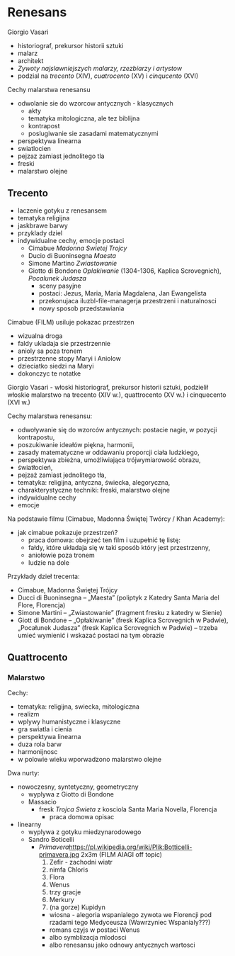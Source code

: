 # Renesans

Giorgio Vasari
- historiograf, prekursor historii sztuki
- malarz
- architekt
- *Zywoty najslawniejszych malarzy, rzezbiarzy i artystow*
- podzial na *trecento* (XIV), *cuatrocento* (XV) i *cinqucento* (XVI)

Cechy malarstwa renesansu
- odwolanie sie do wzorcow antycznych - klasycznych
    - akty
    - tematyka mitologiczna, ale tez biblijna
    - kontrapost
    - poslugiwanie sie zasadami matematycznymi
- perspektywa linearna
- swiatlocien
- pejzaz zamiast jednolitego tla
- freski
- malarstwo olejne

## Trecento
- laczenie gotyku z renesansem
- tematyka religijna
- jaskbrawe barwy
- przyklady dziel
- indywidualne cechy, emocje postaci
    - Cimabue *Madonna Swietej Trojcy*
    - Ducio di Buoninsegna *Maesta*
    - Simone Martino *Zwiastowanie*
    - Giotto di Bondone *Oplakiwanie* (1304-1306, Kaplica Scrovegnich), *Pocalunek Judasza*
        - sceny pasyjne 
        - postaci: Jezus, Maria, Maria Magdalena, Jan Ewangelista
        - przekonujaca iluzbl-file-managerja przestrzeni i naturalnosci
        - nowy sposob przedstawiania

Cimabue (FILM) usiluje pokazac przestrzen
- wizualna droga
- faldy ukladaja sie przestrzennie
- anioly sa poza tronem
- przestrzenne stopy Maryi i Aniolow
- dzieciatko siedzi na Maryi
- dokonczyc te notatke

Giorgio Vasari - włoski historiograf, prekursor historii sztuki, podzielił włoskie malarstwo na trecento (XIV w.), quattrocento (XV w.) i cinquecento (XVI w.) 

Cechy malarstwa renesansu:
- odwoływanie się do wzorców antycznych: postacie nagie, w pozycji kontrapostu,
- poszukiwanie ideałów piękna, harmonii,
- zasady matematyczne w oddawaniu proporcji ciała ludzkiego,
- perspektywa zbieżna, umożliwiająca trójwymiarowość obrazu,
- światłocień,
- pejzaż zamiast jednolitego tła,
- tematyka: religijna, antyczna, świecka, alegoryczna,
- charakterystyczne techniki: freski, malarstwo olejne
- indywidualne cechy
- emocje

Na podstawie filmu (Cimabue, Madonna Świętej Twórcy / Khan Academy):
- jak cimabue pokazuje przestrzeń?
    - praca domowa: obejrzeć ten film i uzupełnić tę listę:
    - fałdy, które układaja się w taki sposób który jest przestrzenny,
    - aniołowie poza tronem
    - ludzie na dole 

Przykłady dzieł trecenta:
- Cimabue, Madonna Świętej Trójcy
- Ducci di Buoninsegna – „Maesta” (poliptyk z Katedry Santa Maria del Flore, Florencja)
- Simone Martini – „Zwiastowanie” (fragment fresku z katedry w Sienie)
- Giott di Bondone – „Opłakiwanie” (fresk Kaplica Scrovegnich w Padwie), „Pocałunek Judasza” (fresk Kaplica Scrovegnich w Padwie) – trzeba umieć wymienić i wskazać postaci na tym obrazie


## Quattrocento
### Malarstwo
Cechy:
- tematyka: religijna, swiecka, mitologiczna
- realizm
- wplywy humanistyczne i klasyczne
- gra swiatla i cienia
- perspektywa linearna
- duza rola barw
- harmonijnosc
- w polowie wieku wporwadzono malarstwo olejne

Dwa nurty:
- nowoczesny, syntetyczny, geometryczny
    - wyplywa z Giotto di Bondone
    - Massacio
    	- fresk *Trojca Swieta* z kosciola Santa Maria Novella, Florencja
			- praca domowa opisac 
- linearny 
    - wyplywa z gotyku miedzynarodowego
    - Sandro Boticelli
        - *Primavera*<https://pl.wikipedia.org/wiki/Plik:Botticelli-primavera.jpg> 2x3m (FILM AIAGI off topic)
            1. Zefir - zachodni wiatr
            2. nimfa Chloris
            3. Flora
            4. Wenus
            567. trzy gracje
            8. Merkury
            9. (na gorze) Kupidyn
            - wiosna - alegoria wspanialego zywota we Florencji pod rzadami tego Medyceusza (Wawrzyniec Wspanialy???)
			- romans czyjs w postaci Wenus
            - albo symblizacja mlodosci
            - albo renesansu jako odnowy antycznych wartosci 
           